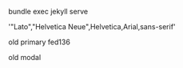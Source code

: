 
bundle exec jekyll serve


'"Lato","Helvetica Neue",Helvetica,Arial,sans-serif'


old primary
fed136


old modal
<a href="#portfolioModal{{ post.modal-id }}" class="portfolio-link" data-toggle="modal">
